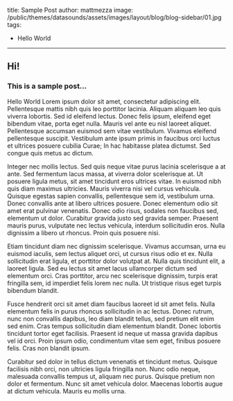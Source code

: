 title: Sample Post
author: mattmezza
image: /public/themes/datasounds/assets/images/layout/blog/blog-sidebar/01.jpg
tags:
  - Hello World
----------
## Hi!

### This is a sample post...

Hello World Lorem ipsum dolor sit amet, consectetur adipiscing elit. Pellentesque mattis nibh quis leo porttitor lacinia. Aliquam aliquam leo quis viverra lobortis. Sed id eleifend lectus. Donec felis ipsum, eleifend eget bibendum vitae, porta eget nulla. Mauris vel ante eu nisl laoreet aliquet. Pellentesque accumsan euismod sem vitae vestibulum. Vivamus eleifend pellentesque suscipit. Vestibulum ante ipsum primis in faucibus orci luctus et ultrices posuere cubilia Curae; In hac habitasse platea dictumst. Sed congue quis metus ac dictum.

Integer nec mollis lectus. Sed quis neque vitae purus lacinia scelerisque a at ante. Sed fermentum lacus massa, at viverra dolor scelerisque at. Ut posuere ligula metus, sit amet tincidunt eros ultrices vitae. In euismod nibh quis diam maximus ultricies. Mauris viverra nisi vel cursus vehicula. Quisque egestas sapien convallis, pellentesque sem id, vestibulum urna. Donec convallis ante at libero ultrices posuere. Donec elementum odio sit amet erat pulvinar venenatis. Donec odio risus, sodales non faucibus sed, elementum ut dolor. Curabitur gravida justo sed gravida semper. Praesent mauris purus, vulputate nec lectus vehicula, interdum sollicitudin eros. Nulla dignissim a libero ut rhoncus. Proin quis posuere nisi.

Etiam tincidunt diam nec dignissim scelerisque. Vivamus accumsan, urna eu euismod iaculis, sem lectus aliquet orci, ut cursus risus odio et ex. Nulla sollicitudin erat ligula, et porttitor dolor volutpat at. Nulla quis tincidunt elit, a laoreet ligula. Sed eu lectus sit amet lacus ullamcorper dictum sed elementum orci. Cras porttitor, arcu nec scelerisque dignissim, turpis erat fringilla sem, id imperdiet felis lorem nec nulla. Ut tristique risus eget turpis bibendum blandit.

Fusce hendrerit orci sit amet diam faucibus laoreet id sit amet felis. Nulla elementum felis in purus rhoncus sollicitudin in ac lectus. Donec rutrum, nunc non convallis dapibus, leo diam blandit tellus, sed pretium elit enim sed enim. Cras tempus sollicitudin diam elementum blandit. Donec lobortis tincidunt tortor eget facilisis. Praesent id neque ut massa gravida dapibus vel id orci. Proin ipsum odio, condimentum vitae sem eget, finibus posuere felis. Cras non blandit ipsum.

Curabitur sed dolor in tellus dictum venenatis et tincidunt metus. Quisque facilisis nibh orci, non ultricies ligula fringilla non. Nunc odio neque, malesuada convallis tempus ut, aliquam nec purus. Quisque pretium non dolor et fermentum. Nunc sit amet vehicula dolor. Maecenas lobortis augue at dictum vehicula. Mauris eu mollis urna.
